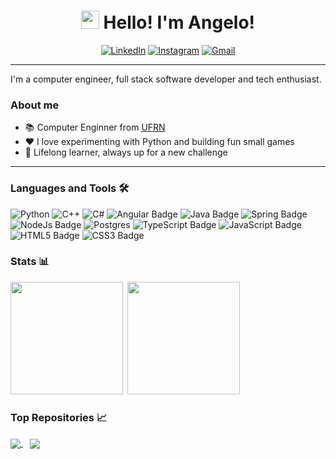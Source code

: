 <h1 align="center"><img src="https://github.com/TheDudeThatCode/TheDudeThatCode/blob/master/Assets/Hi.gif" width="29px"> Hello! I'm Angelo!</h1>

<div align="center" >

[![LinkedIn](https://img.shields.io/badge/linkedin-%230077B5.svg?style=for-the-badge&logo=linkedin&logoColor=white)](https://www.linkedin.com/in/angelo-leite-754039125/) 
[![Instagram](https://img.shields.io/badge/Instagram-%23E4405F.svg?style=for-the-badge&logo=Instagram&logoColor=white)](https://www.instagram.com/esteangelo/) 
[![Gmail](https://img.shields.io/badge/Gmail-D14836?style=for-the-badge&logo=gmail&logoColor=white&link=mailto:angelolgoes13@gmail.com)](mailto:angelolgoes13@gmail.com) 

</div>

---- 

I'm a computer engineer, full stack software developer and tech enthusiast.

### About me

- 📚 Computer Enginner from [UFRN](https://www.ufrn.br/)
- ❤️ I love experimenting with Python and building fun small games
- 💪 Lifelong learner, always up for a new challenge

----

### Languages and Tools 🛠️

![Python](https://img.shields.io/badge/python-3670A0?style=for-the-badge&logo=python&logoColor=ffdd54)
![C++](https://img.shields.io/badge/c++-%2300599C.svg?style=for-the-badge&logo=c%2B%2B&logoColor=white)
![C#](https://img.shields.io/badge/c%23-%23239120.svg?style=for-the-badge&logo=c-sharp&logoColor=white)
![Angular Badge](https://img.shields.io/badge/-Angular-F10000?logo=angular&logoColor=white&style=for-the-badge)
![Java Badge](https://img.shields.io/badge/Java-ED8B00?style=for-the-badge&logo=openjdk&logoColor=white)
![Spring Badge](https://img.shields.io/badge/-Spring-25BD00?logo=spring&logoColor=white&style=for-the-badge)
![NodeJs Badge](https://img.shields.io/badge/-NodeJs-25BD00?logo=node.js&logoColor=white&style=for-the-badge)
![Postgres](https://img.shields.io/badge/postgres-%23316192.svg?style=for-the-badge&logo=postgresql&logoColor=white)
![TypeScript Badge](https://img.shields.io/badge/-typescript-blue?textColor=white&logo=typescript&logoColor=white&style=for-the-badge)
![JavaScript Badge](https://img.shields.io/badge/-Javascript-yellow?textColor=white&logo=javascript&logoColor=white&style=for-the-badge)
![HTML5 Badge](https://img.shields.io/badge/-HTML5-orange?logo=html5&logoColor=white&style=for-the-badge)
![CSS3 Badge](https://img.shields.io/badge/-CSS3-5188FE?logo=css3&logoColor=white&style=for-the-badge)


### Stats 📊

<img height="180px" src="https://github-readme-stats.vercel.app/api?username=angelolmg&show_icons=true&theme=dark">&ensp;<img height="180px" src="https://github-readme-stats.vercel.app/api/top-langs/?username=angelolmg&layout=compact&theme=dark">

### Top Repositories 📈

<a href="https://github.com/angelolmg/python-auto-painter">
  <img align="center" src="https://github-readme-stats.vercel.app/api/pin/?username=angelolmg&repo=python-auto-painter&theme=dark" />
</a>&ensp;
<a href="https://github.com/angelolmg/angelolmg.github.io">
  <img align="center" src="https://github-readme-stats.vercel.app/api/pin/?username=angelolmg&repo=angelolmg.github.io&theme=dark" />
</a>

